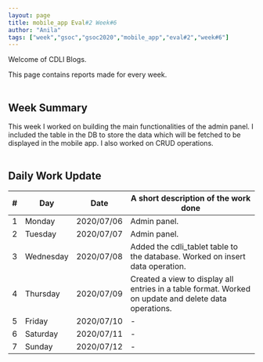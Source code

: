 ```yaml
---
layout: page
title: mobile_app Eval#2 Week#6
author: "Anila"
tags: ["week","gsoc","gsoc2020","mobile_app","eval#2","week#6"]
---
```

Welcome of CDLI Blogs.

This page contains reports made for every week.<br><br>

## Week Summary

This week I worked on building the main functionalities of the admin panel. I included the table in the DB to store the data which will be fetched to be displayed in the mobile app. I also worked on CRUD operations.<br><br>


## Daily Work Update

|\#|Day|Date|A short description of the work done|  
|---	|---	|---	|---	|  
|1   	| Monday 	|   2020/07/06	|Admin panel.   	|  
|2   	| Tuesday  	|   2020/07/07	|Admin panel.   	|  
|3   	| Wednesday  	|  2020/07/08 	|Added the cdli_tablet table to the database. Worked on insert data operation.   	|  
|4   	| Thursday  	|   2020/07/09	|Created a view to display all entries in a table format. Worked on update and delete data operations.   	|  
|5   	| Friday  	|   2020/07/10	|-   	|  
|6   	| Saturday  	|   2020/07/11	|-   	|  
|7   	| Sunday  	|   2020/07/12	|-   	|  

